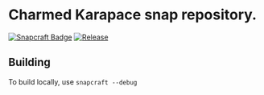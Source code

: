 # Charmed Karapace snap repository.

[![Snapcraft Badge](https://snapcraft.io/charmed-karapace/badge.svg)](https://snapcraft.io/charmed-karapace)
[![Release](https://github.com/canonical/charmed-karapace-snap/actions/workflows/publish.yaml/badge.svg)](https://github.com/canonical/charmed-karapace-snap/actions/workflows/publish.yaml)

## Building

To build locally, use `snapcraft --debug`